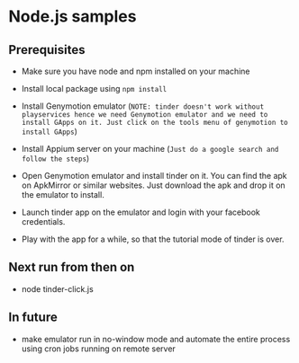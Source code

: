 # Node.js samples

## Prerequisites

- Make sure you have node and npm installed on your machine

- Install local package using `npm install`

- Install Genymotion emulator (`NOTE: tinder doesn't work without playservices hence we need Genymotion emulator and we need to install GApps on it. Just click on the tools menu of genymotion to install GApps`)

- Install Appium server on your machine (`Just do a google search and follow the steps`)

- Open Genymotion emulator and install tinder on it. You can find the apk on ApkMirror or similar websites. Just download the apk and drop it on the emulator to install.

- Launch tinder app on the emulator and login with your facebook credentials.

- Play with the app for a while, so that the tutorial mode of tinder is over.


## Next run from then on

- node tinder-click.js

## In future

- make emulator run in no-window mode and automate the entire process using cron jobs running on remote server
